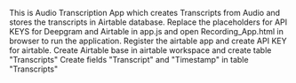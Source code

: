 This is Audio Transcription App which creates Transcripts from Audio and stores the transcripts in Airtable database.
Replace the placeholders for API KEYS for Deepgram and Airtable in app.js and open Recording_App.html in browser to run the application.
Register the airtable app and create API KEY for airtable.
Create Airtable base in airtable workspace and create table "Transcripts"
Create fields "Transcript" and "Timestamp" in table "Transcripts"

